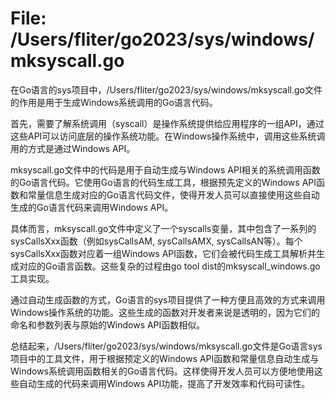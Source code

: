 # File: /Users/fliter/go2023/sys/windows/mksyscall.go

在Go语言的sys项目中，/Users/fliter/go2023/sys/windows/mksyscall.go文件的作用是用于生成Windows系统调用的Go语言代码。

首先，需要了解系统调用（syscall）是操作系统提供给应用程序的一组API，通过这些API可以访问底层的操作系统功能。在Windows操作系统中，调用这些系统调用的方式是通过Windows API。

mksyscall.go文件中的代码是用于自动生成与Windows API相关的系统调用函数的Go语言代码。它使用Go语言的代码生成工具，根据预先定义的Windows API函数和常量信息生成对应的Go语言代码文件，使得开发人员可以直接使用这些自动生成的Go语言代码来调用Windows API。

具体而言，mksyscall.go文件中定义了一个syscalls变量，其中包含了一系列的sysCallsXxx函数（例如sysCallsAM, sysCallsAMX, sysCallsAN等）。每个sysCallsXxx函数对应着一组Windows API函数，它们会被代码生成工具解析并生成对应的Go语言函数。这些复杂的过程由go tool dist的mksyscall_windows.go工具实现。

通过自动生成函数的方式，Go语言的sys项目提供了一种方便且高效的方式来调用Windows操作系统的功能。这些生成的函数对开发者来说是透明的，因为它们的命名和参数列表与原始的Windows API函数相似。

总结起来，/Users/fliter/go2023/sys/windows/mksyscall.go文件是Go语言sys项目中的工具文件，用于根据预定义的Windows API函数和常量信息自动生成与Windows系统调用函数相关的Go语言代码。这样使得开发人员可以方便地使用这些自动生成的代码来调用Windows API功能，提高了开发效率和代码可读性。

